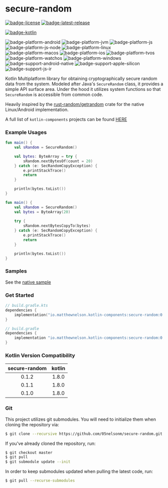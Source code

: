 # secure-random
[![badge-license]][url-license]
[![badge-latest-release]][url-latest-release]

[![badge-kotlin]][url-kotlin]

![badge-platform-android]
![badge-platform-jvm]
![badge-platform-js]
![badge-platform-js-node]
![badge-platform-linux]
![badge-platform-macos]
![badge-platform-ios]
![badge-platform-tvos]
![badge-platform-watchos]
![badge-platform-windows]
![badge-support-android-native]
![badge-support-apple-silicon]
![badge-support-js-ir]

<!--
![badge-platform-wasm]
-->

Kotlin Multiplatform library for obtaining cryptographically 
secure random data from the system. Modeled after Java's `SecureRandom` 
class, it provides a simple API surface area. Under the hood it 
utilizes system functions so that `SecureRandom` is accessible from 
common code. 

Heavily inspired by the [rust-random/getrandom][url-rust-random] crate 
for the native Linux/Android implementation.

A full list of `kotlin-components` projects can be found [HERE][url-kotlin-components]

### Example Usages

```kotlin
fun main() {
    val sRandom = SecureRandom()

    val bytes: ByteArray = try {
        sRandom.nextBytesOf(count = 20)
    } catch (e: SecRandomCopyException) {
        e.printStackTrace()
        return
    }

    println(bytes.toList())
}
```

```kotlin
fun main() {
    val sRandom = SecureRandom()
    val bytes = ByteArray(20)
    
    try {
        sRandom.nextBytesCopyTo(bytes)
    } catch (e: SecRandomCopyException) {
        e.printStackTrace()
        return
    }

    println(bytes.toList())
}
```

### Samples

See the [native sample](samples/native/README.md) 

### Get Started

<!-- TAG_VERSION -->

```kotlin
// build.gradle.kts
dependencies {
    implementation("io.matthewnelson.kotlin-components:secure-random:0.1.2")
}
```

<!-- TAG_VERSION -->

```groovy
// build.gradle
dependencies {
    implementation "io.matthewnelson.kotlin-components:secure-random:0.1.2"
}
```

### Kotlin Version Compatibility

<!-- TAG_VERSION -->

| secure-random | kotlin |
|:-------------:|:------:|
|     0.1.2     | 1.8.0  |
|     0.1.1     | 1.8.0  |
|     0.1.0     | 1.8.0  |

### Git

This project utilizes git submodules. You will need to initialize them when
cloning the repository via:

```bash
$ git clone --recursive https://github.com/05nelsonm/secure-random.git
```

If you've already cloned the repository, run:
```bash
$ git checkout master
$ git pull
$ git submodule update --init
```

In order to keep submodules updated when pulling the latest code, run:
```bash
$ git pull --recurse-submodules
```

<!-- TAG_VERSION -->
[badge-latest-release]: https://img.shields.io/badge/latest--release-0.1.2-blue.svg?style=flat
[badge-license]: https://img.shields.io/badge/license-Apache%20License%202.0-blue.svg?style=flat

<!-- TAG_DEPENDENCIES -->
[badge-kotlin]: https://img.shields.io/badge/kotlin-1.8.0-blue.svg?logo=kotlin

<!-- TAG_PLATFORMS -->
[badge-platform-android]: http://img.shields.io/badge/-android-6EDB8D.svg?style=flat
[badge-platform-jvm]: http://img.shields.io/badge/-jvm-DB413D.svg?style=flat
[badge-platform-js]: http://img.shields.io/badge/-js-F8DB5D.svg?style=flat
[badge-platform-js-node]: https://img.shields.io/badge/-nodejs-68a063.svg?style=flat
[badge-platform-linux]: http://img.shields.io/badge/-linux-2D3F6C.svg?style=flat
[badge-platform-macos]: http://img.shields.io/badge/-macos-111111.svg?style=flat
[badge-platform-ios]: http://img.shields.io/badge/-ios-CDCDCD.svg?style=flat
[badge-platform-tvos]: http://img.shields.io/badge/-tvos-808080.svg?style=flat
[badge-platform-watchos]: http://img.shields.io/badge/-watchos-C0C0C0.svg?style=flat
[badge-platform-wasm]: https://img.shields.io/badge/-wasm-624FE8.svg?style=flat
[badge-platform-windows]: http://img.shields.io/badge/-windows-4D76CD.svg?style=flat
[badge-support-android-native]: http://img.shields.io/badge/support-[AndroidNative]-6EDB8D.svg?style=flat
[badge-support-apple-silicon]: http://img.shields.io/badge/support-[AppleSilicon]-43BBFF.svg?style=flat
[badge-support-js-ir]: https://img.shields.io/badge/support-[js--IR]-AAC4E0.svg?style=flat

[url-latest-release]: https://github.com/05nelsonm/secure-random/releases/latest
[url-license]: https://www.apache.org/licenses/LICENSE-2.0.txt
[url-kotlin]: https://kotlinlang.org
[url-kotlin-components]: https://kotlin-components.matthewnelson.io
[url-rust-random]: https://github.com/rust-random/getrandom

